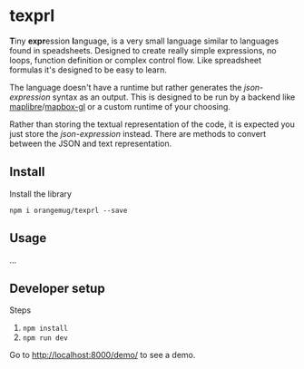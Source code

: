 # texprl

**T**iny **expr**ession **l**anguage, is a very small language similar to languages found in speadsheets. Designed to create really simple expressions, no loops, function definition or complex control flow. Like spreadsheet formulas it's designed to be easy to learn.

The language doesn't have a runtime but rather generates the _json-expression_ syntax as an output. This is designed to be run by a backend like [maplibre][maplibre-expressions]/[mapbox-gl][mapbox-gl-expressions] or a custom runtime of your choosing.

Rather than storing the textual representation of the code, it is expected you just store the _json-expression_ instead. There are methods to convert between the JSON and text representation.


## Install
Install the library

```
npm i orangemug/texprl --save
```


## Usage
...



## Developer setup

Steps

1.  `npm install`
2.  `npm run dev`

Go to <http://localhost:8000/demo/> to see a demo.


[mapbox-gl-expressions]: https://docs.mapbox.com/mapbox-gl-js/style-spec/expressions/
[maplibre-expressions]: https://docs.maptiler.com/gl-style-specification/expressions

